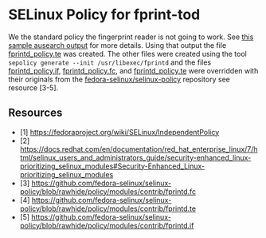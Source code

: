 
# SELinux Policy for fprint-tod

We the standard policy the fingerprint reader is not going to work. See [this sample ausearch output](./sample.log) for more details. Using that output the file [fprintd_policy.te](./fprintd_policy.te) was created. The other files were created using the tool `sepolicy generate --init /usr/libexec/fprintd` and the files [fprintd_policy.if](./fprintd_policy.if), [fprintd_policy.fc](./fprintd_policy.fc), and  [fprintd_policy.te](./fprintd_policy.te) were overridden with their originals from the [fedora-selinux/selinux-policy](https://github.com/fedora-selinux/selinux-policy) repository see resource [3-5].

## Resources

- [1] https://fedoraproject.org/wiki/SELinux/IndependentPolicy
- [2] https://docs.redhat.com/en/documentation/red_hat_enterprise_linux/7/html/selinux_users_and_administrators_guide/security-enhanced_linux-prioritizing_selinux_modules#Security-Enhanced_Linux-prioritizing_selinux_modules
- [3] https://github.com/fedora-selinux/selinux-policy/blob/rawhide/policy/modules/contrib/fprintd.fc
- [4] https://github.com/fedora-selinux/selinux-policy/blob/rawhide/policy/modules/contrib/fprintd.te
- [5] https://github.com/fedora-selinux/selinux-policy/blob/rawhide/policy/modules/contrib/fprintd.if
